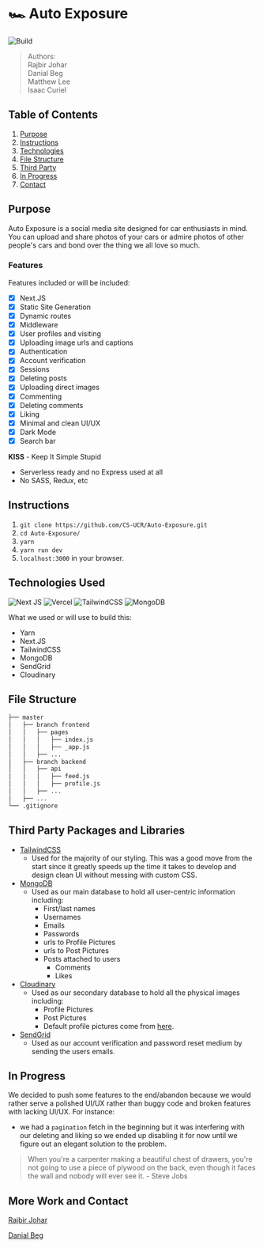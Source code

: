 # 🏎 Auto Exposure

<img alt="Build" src="https://img.shields.io/badge/Build-Passing-green?&style=for-the-badge&" />

> Authors:  
> Rajbir Johar  
> Danial Beg  
> Matthew Lee  
> Isaac Curiel

## Table of Contents

1. [Purpose](#purpose)
2. [Instructions](#instructions)
3. [Technologies](#technologies-used)
4. [File Structure](#file-structure)
5. [Third Party](#third-party-packages-and-libraries)  
6. [In Progress](#in-progress)  
7. [Contact](#more-work-and-contact)

## Purpose

Auto Exposure is a social media site designed for car enthusiasts in mind. You can upload and share photos of your cars or admire photos of other people's cars and bond over the thing we all love so much.

### Features

Features included or will be included:

- [x] Next.JS
- [x] Static Site Generation
- [x] Dynamic routes
- [x] Middleware
- [x] User profiles and visiting
- [x] Uploading image urls and captions
- [x] Authentication
- [x] Account verification
- [x] Sessions
- [x] Deleting posts
- [x] Uploading direct images
- [x] Commenting
- [x] Deleting comments
- [x] Liking
- [x] Minimal and clean UI/UX
- [x] Dark Mode
- [x] Search bar

**KISS** - Keep It Simple Stupid
- Serverless ready and no Express used at all
- No SASS, Redux, etc

## Instructions

1. `git clone https://github.com/CS-UCR/Auto-Exposure.git`
2. `cd Auto-Exposure/`
3. `yarn`
4. `yarn run dev`
5. `localhost:3000` in your browser.

## Technologies Used

<img alt="Next JS" src="https://img.shields.io/badge/nextjs-%23000000.svg?style=for-the-badge&logo=next.js&logoColor=white"/> <img alt="Vercel" src="https://img.shields.io/badge/vercel-%23000000.svg?style=for-the-badge&logo=vercel&logoColor=white"/> <img alt="TailwindCSS" src="https://img.shields.io/badge/tailwindcss-%2338B2AC.svg?style=for-the-badge&logo=tailwind-css&logoColor=white"/> <img alt="MongoDB" src ="https://img.shields.io/badge/MongoDB-%234ea94b.svg?style=for-the-badge&logo=mongodb&logoColor=white"/>

What we used or will use to build this:

- Yarn
- Next.JS
- TailwindCSS
- MongoDB
- SendGrid
- Cloudinary

## File Structure

```bash
├── master
│   ├── branch frontend
│   │   ├── pages
│   │   │   ├── index.js
│   │   │   ├── _app.js
│   │   ├── ...
│   ├── branch backend
│   │   ├── api
│   │   │   ├── feed.js
│   │   │   ├── profile.js
│   │   ├── ...
│   ├── ...
└── .gitignore
```

## Third Party Packages and Libraries

- [TailwindCSS](https://tailwindcss.com)
  - Used for the majority of our styling. This was a good move from the start since it greatly speeds up the time it takes to develop and design clean UI without messing with custom CSS.
- [MongoDB](https://www.mongodb.com)
  - Used as our main database to hold all user-centric information including:
    - First/last names
    - Usernames
    - Emails
    - Passwords
    - urls to Profile Pictures
    - urls to Post Pictures
    - Posts attached to users
        - Comments
        - Likes
- [Cloudinary](https://cloudinary.com)
  - Used as our secondary database to hold all the physical images including:
    - Profile Pictures
    - Post Pictures
    - Default profile pictures come from [here](https://boringavatars.com).
- [SendGrid](https://sendgrid.com)
  - Used as our account verification and password reset medium by sending the users emails.

## In Progress

We decided to push some features to the end/abandon because we would rather serve a polished UI/UX rather than buggy code and broken features with lacking UI/UX. For instance:
- we had a `pagination` fetch in the beginning but it was interfering with our deleting and liking so we ended up disabling it for now until we figure out an elegant solution to the problem.

> When you're a carpenter making a beautiful chest of drawers,
> you're not going to use a piece of plywood on the back, even 
> though it faces the wall and nobody will ever see it. - Steve Jobs

## More Work and Contact

[Rajbir Johar](https://rajbirjohar.com)

[Danial Beg](https://danialbeg.vercel.app/)
